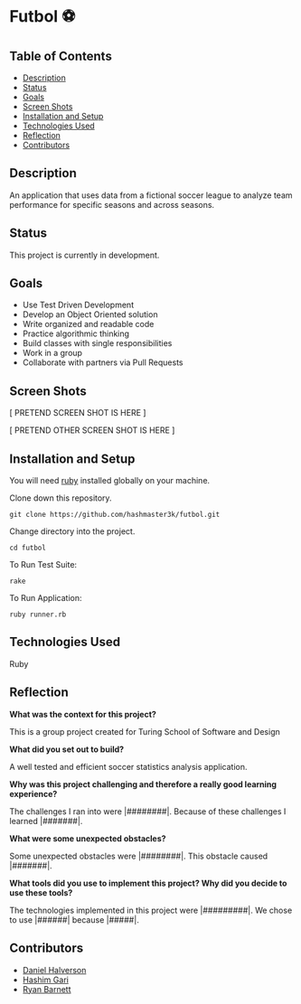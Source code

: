 # Futbol :soccer:

## Table of Contents
* [Description](#description)
* [Status](#status)
* [Goals](#goals)
* [Screen Shots](#screen-shots)
* [Installation and Setup](#installation-and-setup)
* [Technologies Used](#technologies-used)
* [Reflection](#reflection)
* [Contributors](#contributors)

## Description

An application that uses data from a fictional soccer league to analyze team performance for specific seasons and across seasons.

## Status

This project is currently in development.

## Goals

  - Use Test Driven Development
  - Develop an Object Oriented solution
  - Write organized and readable code
  - Practice algorithmic thinking
  - Build classes with single responsibilities
  - Work in a group
  - Collaborate with partners via Pull Requests

## Screen Shots

[ PRETEND SCREEN SHOT IS HERE ]

[ PRETEND OTHER SCREEN SHOT IS HERE ]

## Installation and Setup

You will need [ruby](https://www.ruby-lang.org/en/downloads/) installed globally on your machine.

Clone down this repository.

`git clone https://github.com/hashmaster3k/futbol.git`

Change directory into the project.

`cd futbol`

To Run Test Suite:  

`rake`

To Run Application:

`ruby runner.rb`

## Technologies Used

Ruby

## Reflection

__What was the context for this project?__

This is a group project created for Turing School of Software and Design

__What did you set out to build?__

A well tested and efficient soccer statistics analysis application.

__Why was this project challenging and therefore a really good learning experience?__

The challenges I ran into were |########|. Because of these challenges I learned |#######|.

__What were some unexpected obstacles?__

Some unexpected obstacles were |########|. This obstacle caused |#######|.

__What tools did you use to implement this project? Why did you decide to use these tools?__

The technologies implemented in this project were |#########|. We chose to use |######| because |#####|.

## Contributors

- [Daniel Halverson](https://github.com/dhalverson)
- [Hashim Gari](https://github.com/hashmaster3k)
- [Ryan Barnett](https://github.com/RyanDBarnett)
